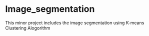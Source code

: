 # Image_segmentation

This minor project includes the image segmentation using K-means Clustering Alogorithm
